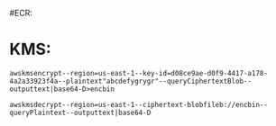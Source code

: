 

#ECR:


# KMS:
``` shell
awskmsencrypt--region=us-east-1--key-id=d08ce9ae-d0f9-4417-a178-4a2a33923f4a--plaintext"abcdefygrygr"--queryCiphertextBlob--outputtext|base64-D>encbin
``` 

``` shell
awskmsdecrypt--region=us-east-1--ciphertext-blobfileb://encbin--queryPlaintext--outputtext|base64-D 
```


